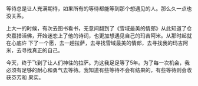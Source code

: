 等待总是让人充满期待，如果所有的等待都能等到那个想遇见的人。那么久一点也没关系。

上大一的时候，有次去图书看书，无意间翻到了《雪域最美的情郎》从此知道了仓央嘉措活佛，开始迷恋上了他的诗词，也更加想遇见自己的玛吉阿米。从那时起就在心底许
下了一个愿，去一趟拉萨，去寻找雪域最美的情郎，去寻找我的玛吉阿米，去寻找真正的自己。

今天，终于飞到了让人们神往的拉萨。为这我足足等了5年。为了每一次机会，我必须有足够的耐心和勇气去等待。我知道有些等待不会有结果的，有些等待则会收获芬芳和
果实。



